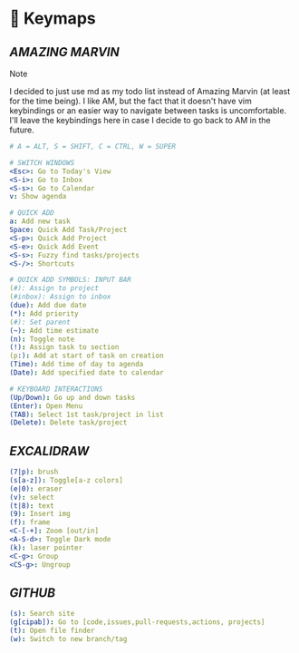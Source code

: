 <!--==================-->
# 🎹 Keymaps
<!--==================-->
## _AMAZING MARVIN_
> [!Note]
> I decided to just use md as my todo list instead of Amazing Marvin (at least for the time being). I like AM, but the fact that it doesn't have vim keybindings or an easier way to navigate between tasks is uncomfortable. I'll leave the keybindings here in case I decide to go back to AM in the future.

```yaml
# A = ALT, S = SHIFT, C = CTRL, W = SUPER

# SWITCH WINDOWS
<Esc>: Go to Today's View
<S-i>: Go to Inbox
<S-s>: Go to Calendar
v: Show agenda

# QUICK ADD
a: Add new task
Space: Quick Add Task/Project
<S-p>: Quick Add Project
<S-e>: Quick Add Event
<S-s>: Fuzzy find tasks/projects
<S-/>: Shortcuts

# QUICK ADD SYMBOLS: INPUT BAR
(#): Assign to project
(#inbox): Assign to inbox
(due): Add due date
(*): Add priority
(#): Set parent
(~): Add time estimate
(n): Toggle note
(!): Assign task to section
(p:): Add at start of task on creation
(Time): Add time of day to agenda
(Date): Add specified date to calendar

# KEYBOARD INTERACTIONS
(Up/Down): Go up and down tasks
(Enter): Open Menu
(TAB): Select 1st task/project in list
(Delete): Delete task/project
```

## _EXCALIDRAW_
```yaml
(7|p): brush
(s[a-z]): Toggle[a-z colors]
(e|0): eraser
(v): select
(t|8): text
(9): Insert img
(f): frame
<C-[-+]: Zoom [out/in]
<A-S-d>: Toggle Dark mode
(k): laser pointer
<C-g>: Group
<CS-g>: Ungroup
```

## _GITHUB_
```yaml
(s): Search site
(g[cipab]): Go to [code,issues,pull-requests,actions, projects]
(t): Open file finder
(w): Switch to new branch/tag
```

